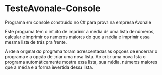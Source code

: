 # TesteAvonale-Console
Programa em console construído no C# para prova na empresa Avonale

Este programa tem o intuíto de imprimir a média de uma lista de números,
calcular e imprimir os números maiores do que a média e imprimir essa mesma lista de trás pra frente.

À idéia original do programa foram acrescentadas as opções de encerrar o
programa e a opção de criar uma nova lista.
Ao criar uma nova lista o programa automáticamente mostra essa lista, 
sua média, números maiores que a média e a forma invertida dessa lista.
